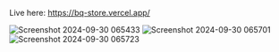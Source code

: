 Live here: https://bq-store.vercel.app/

![Screenshot 2024-09-30 065433](https://github.com/user-attachments/assets/8370e68c-01ac-4378-bc8b-b9d9618ada2a)
![Screenshot 2024-09-30 065701](https://github.com/user-attachments/assets/c67361a7-10c6-4346-bacc-f4d03c715a33)
![Screenshot 2024-09-30 065723](https://github.com/user-attachments/assets/7cc05f86-8a34-4697-befa-bb434f727ff9)
